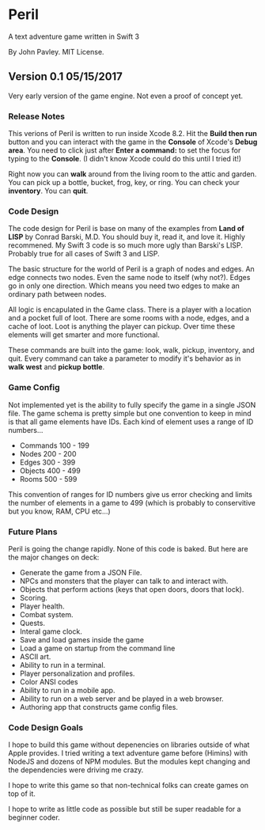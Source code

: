 # Peril

A text adventure game written in Swift 3

By John Pavley. MIT License.

## Version 0.1 05/15/2017

Very early version of the game engine. Not even a proof of concept yet.

### Release Notes

This verions of Peril is written to run inside Xcode 8.2. Hit the **Build then run** button and you can interact
with the game in the **Console** of Xcode's **Debug area**. You need to click just after **Enter a command:** to 
set the focus for typing to the **Console**. (I didn't know Xcode could do this until I tried it!)

Right now you can **walk** around from the living room to the attic and garden. You can pick up a bottle, bucket,
frog, key, or ring. You can check your **inventory**. You can **quit**.

### Code Design

The code design for Peril is base on many of the examples from **Land of LISP** by Conrad Barski, M.D. You should
buy it, read it, and love it. Highly recommened. My Swift 3 code is so much more ugly than Barski's LISP. Probably
true for all cases of Swift 3 and LISP.

The basic structure for the world of Peril is a graph of nodes and edges. An edge connects two nodes. Even the same
node to itself (why not?). Edges go in only one direction. Which means you need two edges to make an ordinary 
path between nodes.

All logic is encapulated in the Game class. There is a player with a location and a pocket full of loot. There 
are some rooms with a node, edges, and a cache of loot. Loot is anything the player can pickup. Over time these
elements will get smarter and more functional.

These commands are built into the game: look, walk, pickup, inventory, and quit. Every command can take a
parameter to modify it's behavior as in **walk west** and **pickup bottle**.

### Game Config

Not implemented yet is the ability to fully specify the game in a single JSON file. The game schema is pretty
simple but one convention to keep in mind is that all game elements have IDs. Each kind of element uses a range of
ID numbers...

- Commands 100 - 199
- Nodes 200 - 200
- Edges 300 - 399
- Objects 400 - 499
- Rooms 500 - 599

This convention of ranges for ID numbers give us error checking and limits the number of elements in a game to
499 (which is probably to conservitive but you know, RAM, CPU etc...)

### Future Plans

Peril is going the change rapidly. None of this code is baked. But here are the major changes on deck:

- Generate the game from a JSON File.
- NPCs and monsters that the player can talk to and interact with.
- Objects that perform actions (keys that open doors, doors that lock).
- Scoring.
- Player health.
- Combat system.
- Quests.
- Interal game clock.
- Save and load games inside the game
- Load a game on startup from the command line
- ASCII art.
- Ability to run in a terminal. 
- Player personalization and profiles.
- Color ANSI codes
- Ability to run in a mobile app.
- Ability to run on a web server and be played in a web browser.
- Authoring app that constructs game config files.

### Code Design Goals

I hope to build this game without depenencies on libraries outside of what Apple provides. I tried writing 
a text adventure game before (Himins) with NodeJS and dozens of NPM modules. But the modules kept changing
and the dependencies were driving me crazy. 

I hope to write this game so that non-technical folks can create games on top of it.

I hope to write as little code as possible but still be super readable for a beginner coder.
